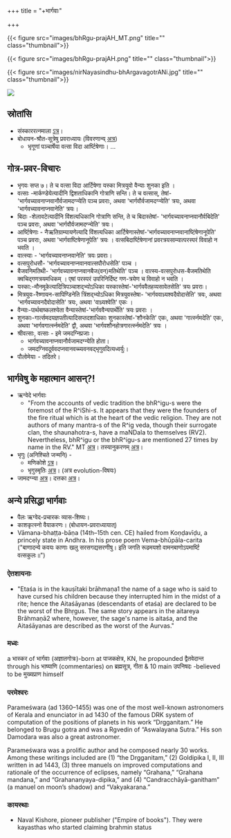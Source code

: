 +++
title = "+भार्गवाः"

+++

{{< figure src="images/bhRgu-prajAH_MT.png" title="" class="thumbnail">}}

{{< figure src="images/bhRgu-prajAH.png" title="" class="thumbnail">}}

{{< figure src="images/nirNayasindhu-bhArgavagotrANi.jpg" title="" class="thumbnail">}}


[![](http://i.imgur.com/JwfcPUC.png)](http://i.imgur.com/JwfcPUC.png)



## स्रोतांसि

- संस्काररत्नमाला [ऽत्र](https://archive.org/stream/Anandashram_Samskrita_Granthavali_Anandashram_Sanskrit_Series/ASS_039_Samskara_Ratnamala_of_Bhatta_Gopinatha_Dikshita_Part_1_-_KS_Agase_1899#page/n421/mode/2up)।
- बोधायन-श्रौत-सूत्रेषु प्रवराध्यायः (विवरणान्य् [अत्र](https://sites.google.com/site/samskrtamsfo/kavyam/itihasah/vansah/0-paricayah))
    - भृगूणां पञ्चार्षेया वत्सा विदा आर्ष्टिषेणाः। …


## गोत्र-प्रवर-विचारः

- भृगवः सप्त ७। ते च वत्सा विदा आर्टिषेणा यस्का मित्रयुवो वैन्याः शुनका इति । 
- वत्साः -मार्कण्डेयेत्यादीनि द्विशताधिकानि गोत्राणि सन्ति। ते च वत्सास्, तेषां-'भार्गवच्यावनाप्नवानौर्वजामदग्न्येति पञ्च प्रवराः, अथवा 'भार्गवौर्वजामदग्न्येति' त्रयः, अथवा 'भार्गवच्यावनाप्नवानेति' त्रयः।
- बिदाः -शेलावटेत्यादीनि विंशत्यधिकानि गोत्राणि सन्ति, ते च बिदास्तेषां- 'भार्गवच्यावनाप्नवानौर्वबिदेति' पञ्च प्रवराः, अथवा 'भार्गवौर्वजामदग्न्येति' त्रयः। 
- आर्ष्टिषेणाः - नैऋतिग्राम्यायणेत्यादि विंशत्यधिका आर्टिषेणास्तेषां-'भार्गवच्यावनाप्नवानाष्टिंषेणानूपेति' पञ्च प्रवराः, अथवा 'भार्गवाष्टिषेणानूपेति' त्रयः । वत्सबिदार्ष्टिषेणानां प्रवरत्रयसाम्यात्परस्परं विवाहो न भवति । 
- वात्स्याः - 'भार्गवच्यावनाप्नवानेति' त्रयः प्रवराः। 
- वत्सपुरोधसौ- 'भार्गवच्यावनाप्नवानवात्सपौरोधसेति' पञ्च ।
- बैजवनिमतिथी- 'भार्गवच्यावनाप्नवानबैज(वन)मतिथेति' पञ्च । वात्स्य-वत्सपुरोधस-बैजमतिथेति क्वचिद्गणत्रयमधिकम् । एषां परस्परं उपरिनिर्दिष्ट गण-त्रयेण च विवाहो न भवति । 
- यस्का:-मौनमूकेत्यादित्रिपञ्चाशद्भ्योऽधिका यस्कास्तेषां-'भार्गववैतहव्यसावेतसेति' त्रयः प्रवराः। 
- मित्रयुवः-रैष्णायन-सापिण्डिनेति त्रिंशद्भ्योऽधिका मित्रयुवस्तेषा- 'भार्गववाध्र्यश्वदैवोदासेति' त्रयः, अथवा 'भार्गवच्यावनदैवोदासेति' त्रयः, अथवा 'वाध्र्यश्वेति' एकः । 
- वैन्याः-पार्थबाष्कलश्येता वैन्यास्तेषां-'भार्गववैन्यपार्थेति' त्रयः प्रवराः । 
- शुनकाः-गार्त्समदयज्ञपतीत्यादिसप्तदशाधिकाः शुनकास्तेषां-'शौनकेति' एकः, अथवा 'गार्त्स्नमदेति' एकः, अथवा 'भार्गवगार्त्स्नमदेति' द्वौ, अथवा 'भार्गवशौनहोत्रगारर्त्स्नमदेति' त्रयः ।
- श्रीवत्साः, वत्साः \- इमे जमदग्निप्रजाः।
    - भार्गवच्यावनाप्नवानौर्वजामदग्न्येति होता।
    - जमदग्निवदूर्ववदप्नवानवच्च्यवनवद्भृगुवदित्यध्वर्युः।
- पौलोमेयाः \- तदितरे।


## भार्गवेषु के महात्मान आसन्?!
- ऋग्वेदे भार्गवाः
    - "From the accounts of vedic tradition the bhR^igu-s were the foremost of the R^iShi-s. It appears that they were the founders of the fire ritual which is at the heart of the vedic religion. They are not authors of many mantra-s of the R^ig veda, though their surrogate clan, the shaunahotra-s, have a maNDala to themselves (RV2). Nevertheless, bhR^igu or the bhR^igu-s are mentioned 27 times by name in the RV." MT [अत्र](https://manasataramgini.wordpress.com/2006/05/21/the-bhrigu-s-of-the-rigveda/)। तस्यानुकरणम् [अत्र](MT_articles/)।
- भृगुः (अनिश्चिते जन्मनि) - 
    - मणिकोशे [ऽत्र](http://www.sanskrit-lexicon.uni-koeln.de/scans/PEScan/2014/web/webtc/servepdf.php?page=139)।
    - भृगुस्मृतिः [अत्र](https://archive.org/details/bhRgu-smRti-print)। (अत्र evolution-विषयः)
- जामदग्न्या [अत्र](dvitIyajanmani_bhRguH/chyavanaH/ApnavAna/aurvaH/jamadagniH)। दत्तका [अत्र](dattakAH)। 

## अन्ये प्रसिद्धा भार्गवाः
- पैलः ऋग्वेद-प्रचारकः व्यास-शिष्यः।
- काशकृत्स्नो वैयाकरणः। (बोधायन-प्रवराध्यायात्)
- Vāmana-bhaṭṭa-bāṇa (14th–15th cen. CE) hailed from Koṇḍavīḍu, a princely state in Andhra. In his prose poem Vema-bhūpāla-carita ("बाणादन्ये कवयः काणाः खलु सरसगद्यसरणीषु। इति जगति रूढमयशो वामनबाणोऽपमार्ष्टि वत्सकुलः॥")

### ऐतशायनाः
- "Etaśa is in the kauṣītaki brāhmaṇa1 the name of a sage who is said to have cursed his children because they interrupted him in the midst of a rite; hence the Aitaśāyanas (descendants of etaśa) are declared to be the worst of the Bhṛgus. The same story appears in the aitareya Brāhmaṇā2 where, however, the sage's name is aitaśa, and the Aitaśāyanas are described as the worst of the Aurvas."

### मध्वः
a भास्कर of भार्गवाः (अज्ञातगोत्रः)-born at पाजकक्षेत्र, KN, he propounded द्वैतवेदान्त through his भाष्याणि (commentaries) on ब्रह्मसूत्र, गीता & 10 main उपनिषदः -believed to be मुख्यप्राण himself

### परमेश्वरः
Parameśwara (ad 1360–1455) was one of the most well-known astronomers of Kerala and enunciator in ad 1430 of the famous DRK system of computation of the positions of planets in his work “Drgganitam.” He belonged to Brugu gotra and was a Rgvedin of “Aswalayana Sutra.” His son Damodara was also a great astronomer.

Parameśwara was a prolific author and he composed nearly 30 works. Among these writings included are (1) “the Drgganitam,” (2) Goldipika I, II, III written in ad 1443, (3) three manuels on improved computations and rationale of the occurrence of eclipses, namely “Grahana,” “Grahana mandana,” and “Grahananyaya-dipika,” and (4) “Candracchāyā-ganitham” (a manuel on moon’s shadow) and “Vakyakarana.”


### कायस्थाः
- Naval Kishore, pioneer publisher ("Empire of books"). They were kayasthas who started claiming brahmin status